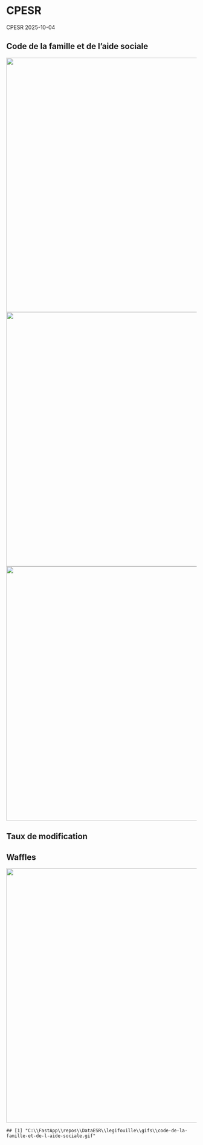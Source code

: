 CPESR
================
CPESR
2025-10-04

## Code de la famille et de l’aide sociale

<img src="C:/FastApp/repos/DataESR/legifouille/codes/code-de-la-famille-et-de-l-aide-sociale/legifouille-code_files/figure-gfm/versions-1.png" width="672" />

<img src="C:/FastApp/repos/DataESR/legifouille/codes/code-de-la-famille-et-de-l-aide-sociale/legifouille-code_files/figure-gfm/modifications-1.png" width="672" />
<img src="C:/FastApp/repos/DataESR/legifouille/codes/code-de-la-famille-et-de-l-aide-sociale/legifouille-code_files/figure-gfm/taille_modifications-1.png" width="672" />

## Taux de modification

## Waffles

<img src="C:/FastApp/repos/DataESR/legifouille/codes/code-de-la-famille-et-de-l-aide-sociale/legifouille-code_files/figure-gfm/unnamed-chunk-4-1.png" width="672" />

    ## [1] "C:\\FastApp\\repos\\DataESR\\legifouille\\gifs\\code-de-la-famille-et-de-l-aide-sociale.gif"
